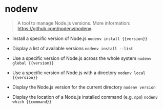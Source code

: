 # nodenv
> A tool to manage Node.js versions.
> More information: <https://github.com/nodenv/nodenv>.

- Install a specific version of Node.js
`nodenv install {{version}}`

- Display a list of available versions
`nodenv install --list`

- Use a specific version of Node.js across the whole system
`nodenv global {{version}}`

- Use a specific version of Node.js with a directory
`nodenv local {{version}}`

- Display the Node.js version for the current directory
`nodenv version`

- Display the location of a Node.js installed command (e.g. `npm`)
`nodenv which {{command}}`
